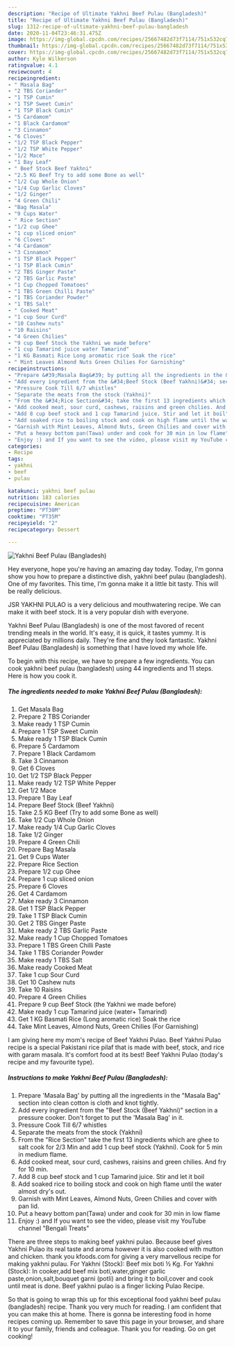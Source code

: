 ```yaml
---
description: "Recipe of Ultimate Yakhni Beef Pulau (Bangladesh)"
title: "Recipe of Ultimate Yakhni Beef Pulau (Bangladesh)"
slug: 1312-recipe-of-ultimate-yakhni-beef-pulau-bangladesh
date: 2020-11-04T23:46:31.475Z
image: https://img-global.cpcdn.com/recipes/25667482d73f7114/751x532cq70/yakhni-beef-pulau-bangladesh-recipe-main-photo.jpg
thumbnail: https://img-global.cpcdn.com/recipes/25667482d73f7114/751x532cq70/yakhni-beef-pulau-bangladesh-recipe-main-photo.jpg
cover: https://img-global.cpcdn.com/recipes/25667482d73f7114/751x532cq70/yakhni-beef-pulau-bangladesh-recipe-main-photo.jpg
author: Kyle Wilkerson
ratingvalue: 4.1
reviewcount: 4
recipeingredient:
- " Masala Bag"
- "2 TBS Coriander"
- "1 TSP Cumin"
- "1 TSP Sweet Cumin"
- "1 TSP Black Cumin"
- "5 Cardamom"
- "1 Black Cardamom"
- "3 Cinnamon"
- "6 Cloves"
- "1/2 TSP Black Pepper"
- "1/2 TSP White Pepper"
- "1/2 Mace"
- "1 Bay Leaf"
- " Beef Stock Beef Yakhni"
- "2.5 KG Beef Try to add some Bone as well"
- "1/2 Cup Whole Onion"
- "1/4 Cup Garlic Cloves"
- "1/2 Ginger"
- "4 Green Chili"
- "Bag Masala"
- "9 Cups Water"
- " Rice Section"
- "1/2 cup Ghee"
- "1 cup sliced onion"
- "6 Cloves"
- "4 Cardamom"
- "3 Cinnamon"
- "1 TSP Black Pepper"
- "1 TSP Black Cumin"
- "2 TBS Ginger Paste"
- "2 TBS Garlic Paste"
- "1 Cup Chopped Tomatoes"
- "1 TBS Green Chilli Paste"
- "1 TBS Coriander Powder"
- "1 TBS Salt"
- " Cooked Meat"
- "1 cup Sour Curd"
- "10 Cashew nuts"
- "10 Raisins"
- "4 Green Chilies"
- "9 cup Beef Stock the Yakhni we made before"
- "1 cup Tamarind juice water Tamarind"
- "1 KG Basmati Rice Long aromatic rice Soak the rice"
- " Mint Leaves Almond Nuts Green Chilies For Garnishing"
recipeinstructions:
- "Prepare &#39;Masala Bag&#39; by putting all the ingredients in the &#34;Masala Bag&#34; section into clean cotton is cloth and knot tightly."
- "Add every ingredient from the &#34;Beef Stock (Beef Yakhni)&#34; section in a pressure cooker. Don&#39;t forget to put the &#39;Masala Bag&#39; in it."
- "Pressure Cook Till 6/7 whistles"
- "Separate the meats from the stock (Yakhni)"
- "From the &#34;Rice Section&#34; take the first 13 ingredients which are ghee to salt cook for 2/3 Min and add 1 cup beef stock (Yakhni). Cook for 5 min in medium flame."
- "Add cooked meat, sour curd, cashews, raisins and green chilies. And fry for 10 min."
- "Add 8 cup beef stock and 1 cup Tamarind juice. Stir and let it boil"
- "Add soaked rice to boiling stock and cook on high flame until the water almost dry&#39;s out."
- "Garnish with Mint Leaves, Almond Nuts, Green Chilies and cover with pan lid."
- "Put a heavy bottom pan(Tawa) under and cook for 30 min in low flame"
- "Enjoy :) and If you want to see the video, please visit my YouTube channel &#34;Bengali Treats&#34;"
categories:
- Recipe
tags:
- yakhni
- beef
- pulau

katakunci: yakhni beef pulau 
nutrition: 183 calories
recipecuisine: American
preptime: "PT30M"
cooktime: "PT35M"
recipeyield: "2"
recipecategory: Dessert

---
```



![Yakhni Beef Pulau (Bangladesh)](https://img-global.cpcdn.com/recipes/25667482d73f7114/751x532cq70/yakhni-beef-pulau-bangladesh-recipe-main-photo.jpg)

Hey everyone, hope you're having an amazing day today. Today, I'm gonna show you how to prepare a distinctive dish, yakhni beef pulau (bangladesh). One of my favorites. This time, I'm gonna make it a little bit tasty. This will be really delicious.

JSR YAKHNI PULAO is a very delicious and mouthwatering recipe. We can make it with beef stock. It is a very popular dish with everyone.

Yakhni Beef Pulau (Bangladesh) is one of the most favored of recent trending meals in the world. It's easy, it is quick, it tastes yummy. It is appreciated by millions daily. They're fine and they look fantastic. Yakhni Beef Pulau (Bangladesh) is something that I have loved my whole life.


To begin with this recipe, we have to prepare a few ingredients. You can cook yakhni beef pulau (bangladesh) using 44 ingredients and 11 steps. Here is how you cook it.

<!--inarticleads1-->

##### The ingredients needed to make Yakhni Beef Pulau (Bangladesh):

1. Get  Masala Bag
1. Prepare 2 TBS Coriander
1. Make ready 1 TSP Cumin
1. Prepare 1 TSP Sweet Cumin
1. Make ready 1 TSP Black Cumin
1. Prepare 5 Cardamom
1. Prepare 1 Black Cardamom
1. Take 3 Cinnamon
1. Get 6 Cloves
1. Get 1/2 TSP Black Pepper
1. Make ready 1/2 TSP White Pepper
1. Get 1/2 Mace
1. Prepare 1 Bay Leaf
1. Prepare  Beef Stock (Beef Yakhni)
1. Take 2.5 KG Beef (Try to add some Bone as well)
1. Take 1/2 Cup Whole Onion
1. Make ready 1/4 Cup Garlic Cloves
1. Take 1/2 Ginger
1. Prepare 4 Green Chili
1. Prepare Bag Masala
1. Get 9 Cups Water
1. Prepare  Rice Section
1. Prepare 1/2 cup Ghee
1. Prepare 1 cup sliced onion
1. Prepare 6 Cloves
1. Get 4 Cardamom
1. Make ready 3 Cinnamon
1. Get 1 TSP Black Pepper
1. Take 1 TSP Black Cumin
1. Get 2 TBS Ginger Paste
1. Make ready 2 TBS Garlic Paste
1. Make ready 1 Cup Chopped Tomatoes
1. Prepare 1 TBS Green Chilli Paste
1. Take 1 TBS Coriander Powder
1. Make ready 1 TBS Salt
1. Make ready  Cooked Meat
1. Take 1 cup Sour Curd
1. Get 10 Cashew nuts
1. Take 10 Raisins
1. Prepare 4 Green Chilies
1. Prepare 9 cup Beef Stock (the Yakhni we made before)
1. Make ready 1 cup Tamarind juice (water+ Tamarind)
1. Get 1 KG Basmati Rice (Long aromatic rice) Soak the rice
1. Take  Mint Leaves, Almond Nuts, Green Chilies (For Garnishing)


I am giving here my mom&#39;s recipe of Beef Yakhni Pulao. Beef Yakhni Pulao recipe is a special Pakistani rice pilaf that is made with beef, stock, and rice with garam masala. It&#39;s comfort food at its best! Beef Yakhni Pulao (today&#39;s recipe and my favourite type). 

<!--inarticleads2-->

##### Instructions to make Yakhni Beef Pulau (Bangladesh):

1. Prepare &#39;Masala Bag&#39; by putting all the ingredients in the &#34;Masala Bag&#34; section into clean cotton is cloth and knot tightly.
1. Add every ingredient from the &#34;Beef Stock (Beef Yakhni)&#34; section in a pressure cooker. Don&#39;t forget to put the &#39;Masala Bag&#39; in it.
1. Pressure Cook Till 6/7 whistles
1. Separate the meats from the stock (Yakhni)
1. From the &#34;Rice Section&#34; take the first 13 ingredients which are ghee to salt cook for 2/3 Min and add 1 cup beef stock (Yakhni). Cook for 5 min in medium flame.
1. Add cooked meat, sour curd, cashews, raisins and green chilies. And fry for 10 min.
1. Add 8 cup beef stock and 1 cup Tamarind juice. Stir and let it boil
1. Add soaked rice to boiling stock and cook on high flame until the water almost dry&#39;s out.
1. Garnish with Mint Leaves, Almond Nuts, Green Chilies and cover with pan lid.
1. Put a heavy bottom pan(Tawa) under and cook for 30 min in low flame
1. Enjoy :) and If you want to see the video, please visit my YouTube channel &#34;Bengali Treats&#34;


There are three steps to making beef yakhni pulao. Because beef gives Yakhni Pulao its real taste and aroma however it is also cooked with mutton and chicken. thank you kfoods.com for giving a very marvellous recipe for making yakhni pulau. For Yakhni (Stock): Beef mix boti ½ Kg. For Yakhni (Stock): In cooker,add beef mix boti,water,ginger garlic paste,onion,salt,bouquet garni (potli) and bring it to boil,cover and cook until meat is done. Beef yakhni pulao is a finger licking Pulao Recipe. 

So that is going to wrap this up for this exceptional food yakhni beef pulau (bangladesh) recipe. Thank you very much for reading. I am confident that you can make this at home. There is gonna be interesting food in home recipes coming up. Remember to save this page in your browser, and share it to your family, friends and colleague. Thank you for reading. Go on get cooking!

